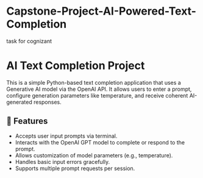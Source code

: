 # Capstone-Project-AI-Powered-Text-Completion
task for cognizant

# AI Text Completion Project

This is a simple Python-based text completion application that uses a Generative AI model via the OpenAI API. It allows users to enter a prompt, configure generation parameters like temperature, and receive coherent AI-generated responses.

## 📌 Features

- Accepts user input prompts via terminal.
- Interacts with the OpenAI GPT model to complete or respond to the prompt.
- Allows customization of model parameters (e.g., temperature).
- Handles basic input errors gracefully.
- Supports multiple prompt requests per session.
